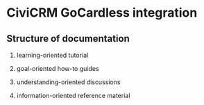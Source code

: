 # CiviCRM GoCardless integration



## Structure of documentation

1. learning-oriented tutorial

2. goal-oriented how-to guides

3. understanding-oriented discussions

4. information-oriented reference material


